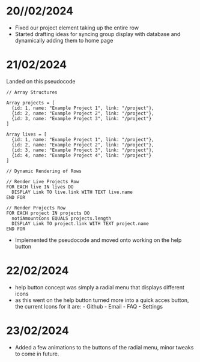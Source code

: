 # 20//02/2024
- Fixed our project element taking up the entire row
- Started drafting ideas for syncing group display with database and dynamically adding them to home page

# 21/02/2024
Landed on this pseudocode

```
// Array Structures

Array projects = [
  {id: 1, name: "Example Project 1", link: "/project"},
  {id: 2, name: "Example Project 2", link: "/project"},
  {id: 3, name: "Example Project 3", link: "/project"}
]

Array lives = [
  {id: 1, name: "Example Project 1", link: "/project"},
  {id: 2, name: "Example Project 2", link: "/project"},
  {id: 3, name: "Example Project 3", link: "/project"},
  {id: 4, name: "Example Project 4", link: "/project"}
]

// Dynamic Rendering of Rows

// Render Live Projects Row
FOR EACH live IN lives DO
  DISPLAY Link TO live.link WITH TEXT live.name
END FOR

// Render Projects Row
FOR EACH project IN projects DO
  notiAmountCons EQUALS projects.length
  DISPLAY Link TO project.link WITH TEXT project.name
END FOR

```
- Implemented the pseudocode and moved onto working on the help button

# 22/02/2024
- help button concept was simply a radial menu that displays different icons
- as this went on the help button turned more into a quick acces button, the current Icons for it are:
        - Github
        - Email
        - FAQ
        - Settings


# 23/02/2024
- Added a few animations to the buttons of the radial menu, minor tweaks to come in future.